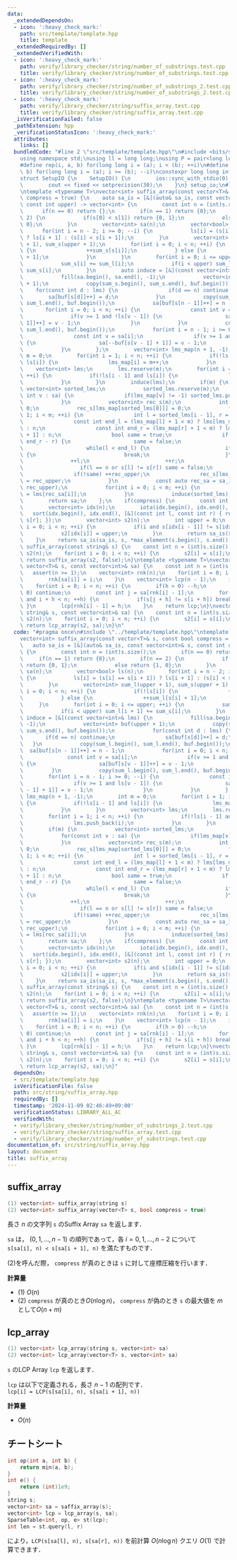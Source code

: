 ```yaml
---
data:
  _extendedDependsOn:
  - icon: ':heavy_check_mark:'
    path: src/template/template.hpp
    title: template
  _extendedRequiredBy: []
  _extendedVerifiedWith:
  - icon: ':heavy_check_mark:'
    path: verify/library_checker/string/number_of_substrings.test.cpp
    title: verify/library_checker/string/number_of_substrings.test.cpp
  - icon: ':heavy_check_mark:'
    path: verify/library_checker/string/number_of_substrings_2.test.cpp
    title: verify/library_checker/string/number_of_substrings_2.test.cpp
  - icon: ':heavy_check_mark:'
    path: verify/library_checker/string/suffix_array.test.cpp
    title: verify/library_checker/string/suffix_array.test.cpp
  _isVerificationFailed: false
  _pathExtension: hpp
  _verificationStatusIcon: ':heavy_check_mark:'
  attributes:
    links: []
  bundledCode: "#line 2 \"src/template/template.hpp\"\n#include <bits/stdc++.h>\n\
    using namespace std;\nusing ll = long long;\nusing P = pair<long long, long long>;\n\
    #define rep(i, a, b) for(long long i = (a); i < (b); ++i)\n#define rrep(i, a,\
    \ b) for(long long i = (a); i >= (b); --i)\nconstexpr long long inf = 4e18;\n\
    struct SetupIO {\n    SetupIO() {\n        ios::sync_with_stdio(0);\n        cin.tie(0);\n\
    \        cout << fixed << setprecision(30);\n    }\n} setup_io;\n#line 3 \"src/string/suffix_array.hpp\"\
    \ntemplate <typename T>\nvector<int> suffix_array(const vector<T>& s, const bool\
    \ compress = true) {\n    auto sa_is = [&](auto& sa_is, const vector<int>& s,\
    \ const int upper) -> vector<int> {\n        const int n = (int)s.size();\n  \
    \      if(n == 0) return {};\n        if(n == 1) return {0};\n        if(n ==\
    \ 2) {\n            if(s[0] < s[1]) return {0, 1};\n            else return {1,\
    \ 0};\n        }\n        vector<int> sa(n);\n        vector<bool> ls(n);\n  \
    \      for(int i = n - 2; i >= 0; --i) {\n            ls[i] = (s[i] == s[i + 1])\
    \ ? ls[i + 1] : (s[i] < s[i + 1]);\n        }\n        vector<int> sum_l(upper\
    \ + 1), sum_s(upper + 1);\n        for(int i = 0; i < n; ++i) {\n            if(!ls[i])\
    \ {\n                ++sum_s[s[i]];\n            } else {\n                ++sum_l[s[i]\
    \ + 1];\n            }\n        }\n        for(int i = 0; i <= upper; ++i) {\n\
    \            sum_s[i] += sum_l[i];\n            if(i < upper) sum_l[i + 1] +=\
    \ sum_s[i];\n        }\n        auto induce = [&](const vector<int>& lms) {\n\
    \            fill(sa.begin(), sa.end(), -1);\n            vector<int> buf(upper\
    \ + 1);\n            copy(sum_s.begin(), sum_s.end(), buf.begin());\n        \
    \    for(const int d : lms) {\n                if(d == n) continue;\n        \
    \        sa[buf[s[d]]++] = d;\n            }\n            copy(sum_l.begin(),\
    \ sum_l.end(), buf.begin());\n            sa[buf[s[n - 1]]++] = n - 1;\n     \
    \       for(int i = 0; i < n; ++i) {\n                const int v = sa[i];\n \
    \               if(v >= 1 and !ls[v - 1]) {\n                    sa[buf[s[v -\
    \ 1]]++] = v - 1;\n                }\n            }\n            copy(sum_l.begin(),\
    \ sum_l.end(), buf.begin());\n            for(int i = n - 1; i >= 0; --i) {\n\
    \                const int v = sa[i];\n                if(v >= 1 and ls[v - 1])\
    \ {\n                    sa[--buf[s[v - 1] + 1]] = v - 1;\n                }\n\
    \            }\n        };\n        vector<int> lms_map(n + 1, -1);\n        int\
    \ m = 0;\n        for(int i = 1; i < n; ++i) {\n            if(!ls[i - 1] and\
    \ ls[i]) {\n                lms_map[i] = m++;\n            }\n        }\n    \
    \    vector<int> lms;\n        lms.reserve(m);\n        for(int i = 1; i < n;\
    \ ++i) {\n            if(!ls[i - 1] and ls[i]) {\n                lms.push_back(i);\n\
    \            }\n        }\n        induce(lms);\n        if(m) {\n           \
    \ vector<int> sorted_lms;\n            sorted_lms.reserve(m);\n            for(const\
    \ int v : sa) {\n                if(lms_map[v] != -1) sorted_lms.push_back(v);\n\
    \            }\n            vector<int> rec_s(m);\n            int rec_upper =\
    \ 0;\n            rec_s[lms_map[sorted_lms[0]]] = 0;\n            for(int i =\
    \ 1; i < m; ++i) {\n                int l = sorted_lms[i - 1], r = sorted_lms[i];\n\
    \                const int end_l = (lms_map[l] + 1 < m) ? lms[lms_map[l] + 1]\
    \ : n;\n                const int end_r = (lms_map[r] + 1 < m) ? lms[lms_map[r]\
    \ + 1] : n;\n                bool same = true;\n                if(end_l - l !=\
    \ end_r - r) {\n                    same = false;\n                } else {\n\
    \                    while(l < end_l) {\n                        if(s[l] != s[r])\
    \ {\n                            break;\n                        }\n         \
    \               ++l;\n                        ++r;\n                    }\n  \
    \                  if(l == n or s[l] != s[r]) same = false;\n                }\n\
    \                if(!same) ++rec_upper;\n                rec_s[lms_map[sorted_lms[i]]]\
    \ = rec_upper;\n            }\n            const auto rec_sa = sa_is(sa_is, rec_s,\
    \ rec_upper);\n            for(int i = 0; i < m; ++i) {\n                sorted_lms[i]\
    \ = lms[rec_sa[i]];\n            }\n            induce(sorted_lms);\n        }\n\
    \        return sa;\n    };\n    if(compress) {\n        const int n = (int)s.size();\n\
    \        vector<int> idx(n);\n        iota(idx.begin(), idx.end(), 0);\n     \
    \   sort(idx.begin(), idx.end(), [&](const int l, const int r) { return s[l] <\
    \ s[r]; });\n        vector<int> s2(n);\n        int upper = 0;\n        for(int\
    \ i = 0; i < n; ++i) {\n            if(i and s[idx[i - 1]] != s[idx[i]]) ++upper;\n\
    \            s2[idx[i]] = upper;\n        }\n        return sa_is(sa_is, s2, upper);\n\
    \    }\n    return sa_is(sa_is, s, *max_element(s.begin(), s.end()));\n}\nvector<int>\
    \ suffix_array(const string& s) {\n    const int n = (int)s.size();\n    vector<int>\
    \ s2(n);\n    for(int i = 0; i < n; ++i) {\n        s2[i] = s[i];\n    }\n   \
    \ return suffix_array(s2, false);\n}\ntemplate <typename T>\nvector<int> lcp_array(const\
    \ vector<T>& s, const vector<int>& sa) {\n    const int n = (int)s.size();\n \
    \   assert(n >= 1);\n    vector<int> rnk(n);\n    for(int i = 0; i < n; ++i) {\n\
    \        rnk[sa[i]] = i;\n    }\n    vector<int> lcp(n - 1);\n    int h = 0;\n\
    \    for(int i = 0; i < n; ++i) {\n        if(h > 0) --h;\n        if(rnk[i] ==\
    \ 0) continue;\n        const int j = sa[rnk[i] - 1];\n        for(; j + h < n\
    \ and i + h < n; ++h) {\n            if(s[j + h] != s[i + h]) break;\n       \
    \ }\n        lcp[rnk[i] - 1] = h;\n    }\n    return lcp;\n}\nvector<int> lcp_array(const\
    \ string& s, const vector<int>& sa) {\n    const int n = (int)s.size();\n    vector<int>\
    \ s2(n);\n    for(int i = 0; i < n; ++i) {\n        s2[i] = s[i];\n    }\n   \
    \ return lcp_array(s2, sa);\n}\n"
  code: "#pragma once\n#include \"../template/template.hpp\"\ntemplate <typename T>\n\
    vector<int> suffix_array(const vector<T>& s, const bool compress = true) {\n \
    \   auto sa_is = [&](auto& sa_is, const vector<int>& s, const int upper) -> vector<int>\
    \ {\n        const int n = (int)s.size();\n        if(n == 0) return {};\n   \
    \     if(n == 1) return {0};\n        if(n == 2) {\n            if(s[0] < s[1])\
    \ return {0, 1};\n            else return {1, 0};\n        }\n        vector<int>\
    \ sa(n);\n        vector<bool> ls(n);\n        for(int i = n - 2; i >= 0; --i)\
    \ {\n            ls[i] = (s[i] == s[i + 1]) ? ls[i + 1] : (s[i] < s[i + 1]);\n\
    \        }\n        vector<int> sum_l(upper + 1), sum_s(upper + 1);\n        for(int\
    \ i = 0; i < n; ++i) {\n            if(!ls[i]) {\n                ++sum_s[s[i]];\n\
    \            } else {\n                ++sum_l[s[i] + 1];\n            }\n   \
    \     }\n        for(int i = 0; i <= upper; ++i) {\n            sum_s[i] += sum_l[i];\n\
    \            if(i < upper) sum_l[i + 1] += sum_s[i];\n        }\n        auto\
    \ induce = [&](const vector<int>& lms) {\n            fill(sa.begin(), sa.end(),\
    \ -1);\n            vector<int> buf(upper + 1);\n            copy(sum_s.begin(),\
    \ sum_s.end(), buf.begin());\n            for(const int d : lms) {\n         \
    \       if(d == n) continue;\n                sa[buf[s[d]]++] = d;\n         \
    \   }\n            copy(sum_l.begin(), sum_l.end(), buf.begin());\n          \
    \  sa[buf[s[n - 1]]++] = n - 1;\n            for(int i = 0; i < n; ++i) {\n  \
    \              const int v = sa[i];\n                if(v >= 1 and !ls[v - 1])\
    \ {\n                    sa[buf[s[v - 1]]++] = v - 1;\n                }\n   \
    \         }\n            copy(sum_l.begin(), sum_l.end(), buf.begin());\n    \
    \        for(int i = n - 1; i >= 0; --i) {\n                const int v = sa[i];\n\
    \                if(v >= 1 and ls[v - 1]) {\n                    sa[--buf[s[v\
    \ - 1] + 1]] = v - 1;\n                }\n            }\n        };\n        vector<int>\
    \ lms_map(n + 1, -1);\n        int m = 0;\n        for(int i = 1; i < n; ++i)\
    \ {\n            if(!ls[i - 1] and ls[i]) {\n                lms_map[i] = m++;\n\
    \            }\n        }\n        vector<int> lms;\n        lms.reserve(m);\n\
    \        for(int i = 1; i < n; ++i) {\n            if(!ls[i - 1] and ls[i]) {\n\
    \                lms.push_back(i);\n            }\n        }\n        induce(lms);\n\
    \        if(m) {\n            vector<int> sorted_lms;\n            sorted_lms.reserve(m);\n\
    \            for(const int v : sa) {\n                if(lms_map[v] != -1) sorted_lms.push_back(v);\n\
    \            }\n            vector<int> rec_s(m);\n            int rec_upper =\
    \ 0;\n            rec_s[lms_map[sorted_lms[0]]] = 0;\n            for(int i =\
    \ 1; i < m; ++i) {\n                int l = sorted_lms[i - 1], r = sorted_lms[i];\n\
    \                const int end_l = (lms_map[l] + 1 < m) ? lms[lms_map[l] + 1]\
    \ : n;\n                const int end_r = (lms_map[r] + 1 < m) ? lms[lms_map[r]\
    \ + 1] : n;\n                bool same = true;\n                if(end_l - l !=\
    \ end_r - r) {\n                    same = false;\n                } else {\n\
    \                    while(l < end_l) {\n                        if(s[l] != s[r])\
    \ {\n                            break;\n                        }\n         \
    \               ++l;\n                        ++r;\n                    }\n  \
    \                  if(l == n or s[l] != s[r]) same = false;\n                }\n\
    \                if(!same) ++rec_upper;\n                rec_s[lms_map[sorted_lms[i]]]\
    \ = rec_upper;\n            }\n            const auto rec_sa = sa_is(sa_is, rec_s,\
    \ rec_upper);\n            for(int i = 0; i < m; ++i) {\n                sorted_lms[i]\
    \ = lms[rec_sa[i]];\n            }\n            induce(sorted_lms);\n        }\n\
    \        return sa;\n    };\n    if(compress) {\n        const int n = (int)s.size();\n\
    \        vector<int> idx(n);\n        iota(idx.begin(), idx.end(), 0);\n     \
    \   sort(idx.begin(), idx.end(), [&](const int l, const int r) { return s[l] <\
    \ s[r]; });\n        vector<int> s2(n);\n        int upper = 0;\n        for(int\
    \ i = 0; i < n; ++i) {\n            if(i and s[idx[i - 1]] != s[idx[i]]) ++upper;\n\
    \            s2[idx[i]] = upper;\n        }\n        return sa_is(sa_is, s2, upper);\n\
    \    }\n    return sa_is(sa_is, s, *max_element(s.begin(), s.end()));\n}\nvector<int>\
    \ suffix_array(const string& s) {\n    const int n = (int)s.size();\n    vector<int>\
    \ s2(n);\n    for(int i = 0; i < n; ++i) {\n        s2[i] = s[i];\n    }\n   \
    \ return suffix_array(s2, false);\n}\ntemplate <typename T>\nvector<int> lcp_array(const\
    \ vector<T>& s, const vector<int>& sa) {\n    const int n = (int)s.size();\n \
    \   assert(n >= 1);\n    vector<int> rnk(n);\n    for(int i = 0; i < n; ++i) {\n\
    \        rnk[sa[i]] = i;\n    }\n    vector<int> lcp(n - 1);\n    int h = 0;\n\
    \    for(int i = 0; i < n; ++i) {\n        if(h > 0) --h;\n        if(rnk[i] ==\
    \ 0) continue;\n        const int j = sa[rnk[i] - 1];\n        for(; j + h < n\
    \ and i + h < n; ++h) {\n            if(s[j + h] != s[i + h]) break;\n       \
    \ }\n        lcp[rnk[i] - 1] = h;\n    }\n    return lcp;\n}\nvector<int> lcp_array(const\
    \ string& s, const vector<int>& sa) {\n    const int n = (int)s.size();\n    vector<int>\
    \ s2(n);\n    for(int i = 0; i < n; ++i) {\n        s2[i] = s[i];\n    }\n   \
    \ return lcp_array(s2, sa);\n}"
  dependsOn:
  - src/template/template.hpp
  isVerificationFile: false
  path: src/string/suffix_array.hpp
  requiredBy: []
  timestamp: '2024-11-09 02:46:49+09:00'
  verificationStatus: LIBRARY_ALL_AC
  verifiedWith:
  - verify/library_checker/string/number_of_substrings_2.test.cpp
  - verify/library_checker/string/suffix_array.test.cpp
  - verify/library_checker/string/number_of_substrings.test.cpp
documentation_of: src/string/suffix_array.hpp
layout: document
title: suffix_array
---
```


## suffix_array

```cpp
(1) vector<int> suffix_array(string s)
(2) vector<int> suffix_array(vector<T> s, bool compress = true)
```

長さ $n$ の文字列 `s` のSuffix Array `sa` を返します．

`sa` は， $(0, 1, ..., n - 1)$ の順列であって，各 $i = 0, 1, ..., n - 2$ について<br>
`s[sa[i], n) < s[sa[i + 1], n)` を満たすものです．

(2)を呼んだ際， `compress` が真のときは `s` に対して座標圧縮を行います．

**計算量**

- (1) $O(n)$
- (2) `compress` が真のとき$O(n \log n)$， `compress` が偽のとき `s` の最大値を $m$ として$O(n + m)$

## lcp_array

```cpp
(1) vector<int> lcp_array(string s, vector<int> sa)
(2) vector<int> lcp_array(vector<T> s, vector<int> sa)
```

`s` のLCP Array `lcp` を返します．

`lcp` は以下で定義される，長さ $n - 1$ の配列です．<br>
`lcp[i] = LCP(s[sa[i], n), s[sa[i + 1], n))`

**計算量**

- $O(n)$

## チートシート
```cpp
int op(int a, int b) {
    return min(a, b);
}
int e() {
    return (int)1e9;
}
string s;
vector<int> sa = saffix_array(s);
vector<int> lcp = lcp_array(s, sa);
SparseTable<int, op, e> st(lcp);
int len = st.query(l, r)
```
により，`LCP(s[sa[l], n), s[sa[r], n))` を前計算 $O(n \log n)$ クエリ $O(1)$ で計算できます．